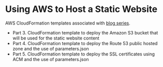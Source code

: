 # Using AWS to Host a Static Website
AWS CloudFormation templates associated with [blog series](https://renegade.cloud/tags/website/).

* Part 3. CloudFormation template to deploy the Amazon S3 bucket that will be used for the static website content
* Part 4. CloudFormation template to deploy the Route 53 public hosted zone and the use of parameters.json
* Part 5. CloudFormation template to deploy the SSL certificates using ACM and the use of parameters.json

